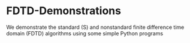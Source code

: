 # FDTD-Demonstrations
We demonstrate the standard (S) and nonstandard finite difference time domain (FDTD) algorithms using some  simple Python programs
